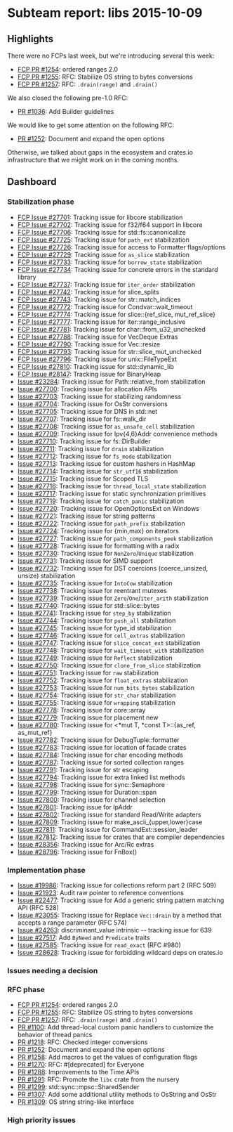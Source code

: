 # Subteam report: libs 2015-10-09

## Highlights

There were no FCPs last week, but we're introducing several this week:

- [FCP PR #1254](https://github.com/rust-lang/rfcs/pull/1254):
  ordered ranges 2.0
- [FCP PR #1255](https://github.com/rust-lang/rfcs/pull/1255):
  RFC: Stabilize OS string to bytes conversions
- [FCP PR #1257](https://github.com/rust-lang/rfcs/pull/1257):
  RFC: `.drain(range)` and `.drain()`

We also closed the following pre-1.0 RFC:

- [PR #1036](https://github.com/rust-lang/rfcs/pull/1036):
  Add Builder guidelines

We would like to get some attention on the following RFC:

- [PR #1252](https://github.com/rust-lang/rfcs/pull/1252):
  Document and expand the open options

Otherwise, we talked about gaps in the ecosystem and crates.io
infrastructure that we might work on in the coming months.

## Dashboard

### Stabilization phase

- [FCP Issue #27701](https://github.com/rust-lang/rust/issues/27701):
  Tracking issue for libcore stabilization
- [FCP Issue #27702](https://github.com/rust-lang/rust/issues/27702):
  Tracking issue for f32/f64 support in libcore
- [FCP Issue #27706](https://github.com/rust-lang/rust/issues/27706):
  Tracking issue for std::fs::canonicalize
- [FCP Issue #27725](https://github.com/rust-lang/rust/issues/27725):
  Tracking issue for `path_ext` stabilization
- [FCP Issue #27726](https://github.com/rust-lang/rust/issues/27726):
  Tracking issue for access to Formatter flags/options
- [FCP Issue #27729](https://github.com/rust-lang/rust/issues/27729):
  Tracking issue for `as_slice` stabilization
- [FCP Issue #27733](https://github.com/rust-lang/rust/issues/27733):
  Tracking issue for `borrow_state` stabilization
- [FCP Issue #27734](https://github.com/rust-lang/rust/issues/27734):
  Tracking issue for concrete errors in the standard library
- [FCP Issue #27737](https://github.com/rust-lang/rust/issues/27737):
  Tracking issue for `iter_order` stabilization
- [FCP Issue #27742](https://github.com/rust-lang/rust/issues/27742):
  Tracking issue for slice_splits
- [FCP Issue #27743](https://github.com/rust-lang/rust/issues/27743):
  Tracking issue for str::match_indices
- [FCP Issue #27772](https://github.com/rust-lang/rust/issues/27772):
  Tracking issue for Condvar::wait_timeout
- [FCP Issue #27774](https://github.com/rust-lang/rust/issues/27774):
  Tracking issue for slice::{ref_slice, mut_ref_slice}
- [FCP Issue #27777](https://github.com/rust-lang/rust/issues/27777):
  Tracking issue for iter::range_inclusive
- [FCP Issue #27781](https://github.com/rust-lang/rust/issues/27781):
  Tracking issue for char::from_u32_unchecked
- [FCP Issue #27788](https://github.com/rust-lang/rust/issues/27788):
  Tracking issue for VecDeque Extras
- [FCP Issue #27790](https://github.com/rust-lang/rust/issues/27790):
  Tracking issue for Vec::resize
- [FCP Issue #27793](https://github.com/rust-lang/rust/issues/27793):
  Tracking issue for str::slice_mut_unchecked
- [FCP Issue #27796](https://github.com/rust-lang/rust/issues/27796):
  Tracking issue for unix::FileTypeExt
- [FCP Issue #27810](https://github.com/rust-lang/rust/issues/27810):
  Tracking issue for std::dynamic_lib
- [FCP Issue #28147](https://github.com/rust-lang/rust/issues/28147):
  Tracking issue for BinaryHeap
- [Issue #23284](https://github.com/rust-lang/rust/issues/23284):
  Tracking issue for Path::relative_from stabilization
- [Issue #27700](https://github.com/rust-lang/rust/issues/27700):
  Tracking issue for allocation APIs
- [Issue #27703](https://github.com/rust-lang/rust/issues/27703):
  Tracking issue for stabilizing randomness
- [Issue #27704](https://github.com/rust-lang/rust/issues/27704):
  Tracking issue for OsStr conversions
- [Issue #27705](https://github.com/rust-lang/rust/issues/27705):
  Tracking issue for DNS in std::net
- [Issue #27707](https://github.com/rust-lang/rust/issues/27707):
  Tracking issue for fs::walk_dir
- [Issue #27708](https://github.com/rust-lang/rust/issues/27708):
  Tracking issue for `as_unsafe_cell` stabilization
- [Issue #27709](https://github.com/rust-lang/rust/issues/27709):
  Tracking issue for Ipv{4,6}Addr convenience methods
- [Issue #27710](https://github.com/rust-lang/rust/issues/27710):
  Tracking issue for fs::DirBuilder
- [Issue #27711](https://github.com/rust-lang/rust/issues/27711):
  Tracking issue for `drain` stabilization
- [Issue #27712](https://github.com/rust-lang/rust/issues/27712):
  Tracking issue for `fs_mode` stabilization
- [Issue #27713](https://github.com/rust-lang/rust/issues/27713):
  Tracking issue for custom hashers in HashMap
- [Issue #27714](https://github.com/rust-lang/rust/issues/27714):
  Tracking issue for `str_utf16` stabilization
- [Issue #27715](https://github.com/rust-lang/rust/issues/27715):
  Tracking issue for Scoped TLS
- [Issue #27716](https://github.com/rust-lang/rust/issues/27716):
  Tracking issue for `thread_local_state` stabilization
- [Issue #27717](https://github.com/rust-lang/rust/issues/27717):
  Tracking issue for static synchronization primitives
- [Issue #27719](https://github.com/rust-lang/rust/issues/27719):
  Tracking issue for `catch_panic` stabilization
- [Issue #27720](https://github.com/rust-lang/rust/issues/27720):
  Tracking issue for OpenOptionsExt on Windows
- [Issue #27721](https://github.com/rust-lang/rust/issues/27721):
  Tracking issue for string patterns
- [Issue #27722](https://github.com/rust-lang/rust/issues/27722):
  Tracking issue for `path_prefix` stabilization
- [Issue #27724](https://github.com/rust-lang/rust/issues/27724):
  Tracking issue for {min,max} on iterators
- [Issue #27727](https://github.com/rust-lang/rust/issues/27727):
  Tracking issue for `path_components_peek` stabilization
- [Issue #27728](https://github.com/rust-lang/rust/issues/27728):
  Tracking issue for formatting with a radix
- [Issue #27730](https://github.com/rust-lang/rust/issues/27730):
  Tracking issue for `NonZero`/`Unique` stabilization
- [Issue #27731](https://github.com/rust-lang/rust/issues/27731):
  Tracking issue for SIMD support
- [Issue #27732](https://github.com/rust-lang/rust/issues/27732):
  Tracking issue for DST coercions (coerce_unsized, unsize) stabilization
- [Issue #27735](https://github.com/rust-lang/rust/issues/27735):
  Tracking issue for `IntoCow` stabilization
- [Issue #27738](https://github.com/rust-lang/rust/issues/27738):
  Tracking issue for reentrant mutexes
- [Issue #27739](https://github.com/rust-lang/rust/issues/27739):
  Tracking issue for `Zero`/`One`/`iter_arith` stabilization
- [Issue #27740](https://github.com/rust-lang/rust/issues/27740):
  Tracking issue for std::slice::bytes
- [Issue #27741](https://github.com/rust-lang/rust/issues/27741):
  Tracking issue for `step_by` stabilization
- [Issue #27744](https://github.com/rust-lang/rust/issues/27744):
  Tracking issue for `push_all` stabilization
- [Issue #27745](https://github.com/rust-lang/rust/issues/27745):
  Tracking issue for type_id stabilization
- [Issue #27746](https://github.com/rust-lang/rust/issues/27746):
  Tracking issue for `cell_extras` stabilization
- [Issue #27747](https://github.com/rust-lang/rust/issues/27747):
  Tracking issue for `slice_concat_ext` stabilization
- [Issue #27748](https://github.com/rust-lang/rust/issues/27748):
  Tracking issue for `wait_timeout_with` stabilization
- [Issue #27749](https://github.com/rust-lang/rust/issues/27749):
  Tracking issue for `Reflect` stabilization
- [Issue #27750](https://github.com/rust-lang/rust/issues/27750):
  Tracking issue for `clone_from_slice` stabilization
- [Issue #27751](https://github.com/rust-lang/rust/issues/27751):
  Tracking issue for `raw` stabilization
- [Issue #27752](https://github.com/rust-lang/rust/issues/27752):
  Tracking issue for `float_extras` stabilization
- [Issue #27753](https://github.com/rust-lang/rust/issues/27753):
  Tracking issue for `num_bits_bytes` stabilization
- [Issue #27754](https://github.com/rust-lang/rust/issues/27754):
  Tracking issue for `str_char` stabilization
- [Issue #27755](https://github.com/rust-lang/rust/issues/27755):
  Tracking issue for `wrapping` stabilization
- [Issue #27778](https://github.com/rust-lang/rust/issues/27778):
  Tracking issue for core::array
- [Issue #27779](https://github.com/rust-lang/rust/issues/27779):
  Tracking issue for placement new
- [Issue #27780](https://github.com/rust-lang/rust/issues/27780):
  Tracking issue for <*mut T, *const T>::{as_ref, as_mut_ref}
- [Issue #27782](https://github.com/rust-lang/rust/issues/27782):
  Tracking issue for DebugTuple::formatter
- [Issue #27783](https://github.com/rust-lang/rust/issues/27783):
  Tracking issue for location of facade crates
- [Issue #27784](https://github.com/rust-lang/rust/issues/27784):
  Tracking issue for char encoding methods
- [Issue #27787](https://github.com/rust-lang/rust/issues/27787):
  Tracking issue for sorted collection ranges
- [Issue #27791](https://github.com/rust-lang/rust/issues/27791):
  Tracking issue for str escaping
- [Issue #27794](https://github.com/rust-lang/rust/issues/27794):
  Tracking issue for extra linked list methods
- [Issue #27798](https://github.com/rust-lang/rust/issues/27798):
  Tracking issue for sync::Semaphore
- [Issue #27799](https://github.com/rust-lang/rust/issues/27799):
  Tracking issue for Duration::span
- [Issue #27800](https://github.com/rust-lang/rust/issues/27800):
  Tracking issue for channel selection
- [Issue #27801](https://github.com/rust-lang/rust/issues/27801):
  Tracking issue for IpAddr
- [Issue #27802](https://github.com/rust-lang/rust/issues/27802):
  Tracking issue for standard Read/Write adapters
- [Issue #27809](https://github.com/rust-lang/rust/issues/27809):
  Tracking issue for make_ascii_{upper,lower}case
- [Issue #27811](https://github.com/rust-lang/rust/issues/27811):
  Tracking issue for CommandExt::session_leader
- [Issue #27812](https://github.com/rust-lang/rust/issues/27812):
  Tracking issue for crates that are compiler dependencies
- [Issue #28356](https://github.com/rust-lang/rust/issues/28356):
  Tracking issue for Arc/Rc extras
- [Issue #28796](https://github.com/rust-lang/rust/issues/28796):
  Tracking issue for FnBox()

### Implementation phase

- [Issue #19986](https://github.com/rust-lang/rust/issues/19986):
  Tracking issue for collections reform part 2 (RFC 509)
- [Issue #21923](https://github.com/rust-lang/rust/issues/21923):
  Audit raw pointer to reference conventions
- [Issue #22477](https://github.com/rust-lang/rust/issues/22477):
  Tracking issue for Add a generic string pattern matching API (RFC 528)
- [Issue #23055](https://github.com/rust-lang/rust/issues/23055):
  Tracking issue for Replace `Vec::drain` by a method that accepts a range parameter (RFC 574)
- [Issue #24263](https://github.com/rust-lang/rust/issues/24263):
  discriminant_value intrinsic -- tracking issue for 639
- [Issue #27517](https://github.com/rust-lang/rust/issues/27517):
  Add `ByNeed` and `Predicate` traits
- [Issue #27585](https://github.com/rust-lang/rust/issues/27585):
  Tracking issue for `read_exact` (RFC #980)
- [Issue #28628](https://github.com/rust-lang/rust/issues/28628):
  Tracking issue for forbidding wildcard deps on crates.io

### Issues needing a decision


### RFC phase

- [FCP PR #1254](https://github.com/rust-lang/rfcs/pull/1254):
  ordered ranges 2.0
- [FCP PR #1255](https://github.com/rust-lang/rfcs/pull/1255):
  RFC: Stabilize OS string to bytes conversions
- [FCP PR #1257](https://github.com/rust-lang/rfcs/pull/1257):
  RFC: `.drain(range)` and `.drain()`
- [PR #1100](https://github.com/rust-lang/rfcs/pull/1100):
  Add thread-local custom panic handlers to customize the behavior of thread panics
- [PR #1218](https://github.com/rust-lang/rfcs/pull/1218):
  RFC: Checked integer conversions
- [PR #1252](https://github.com/rust-lang/rfcs/pull/1252):
  Document and expand the open options
- [PR #1258](https://github.com/rust-lang/rfcs/pull/1258):
  Add macros to get the values of configuration flags
- [PR #1270](https://github.com/rust-lang/rfcs/pull/1270):
  RFC: #[deprecated] for Everyone
- [PR #1288](https://github.com/rust-lang/rfcs/pull/1288):
  Improvements to the Time APIs
- [PR #1291](https://github.com/rust-lang/rfcs/pull/1291):
  RFC: Promote the `libc` crate from the nursery
- [PR #1299](https://github.com/rust-lang/rfcs/pull/1299):
  std::sync::mpsc::SharedSender
- [PR #1307](https://github.com/rust-lang/rfcs/pull/1307):
  Add some additional utility methods to OsString and OsStr
- [PR #1309](https://github.com/rust-lang/rfcs/pull/1309):
  OS string string-like interface

### High priority issues
